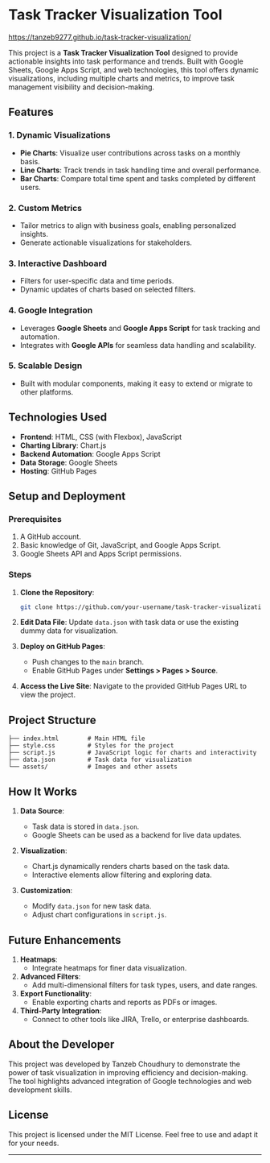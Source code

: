 # Task Tracker Visualization Tool

https://tanzeb9277.github.io/task-tracker-visualization/

This project is a **Task Tracker Visualization Tool** designed to provide actionable insights into task performance and trends. Built with Google Sheets, Google Apps Script, and web technologies, this tool offers dynamic visualizations, including multiple charts and metrics, to improve task management visibility and decision-making.

## Features

### 1. **Dynamic Visualizations**
- **Pie Charts**: Visualize user contributions across tasks on a monthly basis.
- **Line Charts**: Track trends in task handling time and overall performance.
- **Bar Charts**: Compare total time spent and tasks completed by different users.

### 2. **Custom Metrics**
- Tailor metrics to align with business goals, enabling personalized insights.
- Generate actionable visualizations for stakeholders.

### 3. **Interactive Dashboard**
- Filters for user-specific data and time periods.
- Dynamic updates of charts based on selected filters.

### 4. **Google Integration**
- Leverages **Google Sheets** and **Google Apps Script** for task tracking and automation.
- Integrates with **Google APIs** for seamless data handling and scalability.

### 5. **Scalable Design**
- Built with modular components, making it easy to extend or migrate to other platforms.

## Technologies Used

- **Frontend**: HTML, CSS (with Flexbox), JavaScript
- **Charting Library**: Chart.js
- **Backend Automation**: Google Apps Script
- **Data Storage**: Google Sheets
- **Hosting**: GitHub Pages

## Setup and Deployment

### Prerequisites
1. A GitHub account.
2. Basic knowledge of Git, JavaScript, and Google Apps Script.
3. Google Sheets API and Apps Script permissions.

### Steps
1. **Clone the Repository**:
   ```bash
   git clone https://github.com/your-username/task-tracker-visualization.git
   ```

2. **Edit Data File**:
   Update `data.json` with task data or use the existing dummy data for visualization.

3. **Deploy on GitHub Pages**:
   - Push changes to the `main` branch.
   - Enable GitHub Pages under **Settings > Pages > Source**.

4. **Access the Live Site**:
   Navigate to the provided GitHub Pages URL to view the project.

## Project Structure

```
├── index.html        # Main HTML file
├── style.css         # Styles for the project
├── script.js         # JavaScript logic for charts and interactivity
├── data.json         # Task data for visualization
└── assets/           # Images and other assets
```

## How It Works

1. **Data Source**:
   - Task data is stored in `data.json`.
   - Google Sheets can be used as a backend for live data updates.

2. **Visualization**:
   - Chart.js dynamically renders charts based on the task data.
   - Interactive elements allow filtering and exploring data.

3. **Customization**:
   - Modify `data.json` for new task data.
   - Adjust chart configurations in `script.js`.

## Future Enhancements

1. **Heatmaps**:
   - Integrate heatmaps for finer data visualization.
2. **Advanced Filters**:
   - Add multi-dimensional filters for task types, users, and date ranges.
3. **Export Functionality**:
   - Enable exporting charts and reports as PDFs or images.
4. **Third-Party Integration**:
   - Connect to other tools like JIRA, Trello, or enterprise dashboards.



## About the Developer

This project was developed by Tanzeb Choudhury to demonstrate the power of task visualization in improving efficiency and decision-making. The tool highlights advanced integration of Google technologies and web development skills.

## License

This project is licensed under the MIT License. Feel free to use and adapt it for your needs.

---


